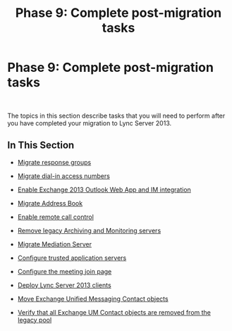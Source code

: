 ﻿---
title: 'Phase 9: Complete post-migration tasks'
TOCTitle: 'Phase 9: Complete post-migration tasks'
ms:assetid: 05b1a858-fd45-4bb9-9cb4-05f001528a88
ms:mtpsurl: https://technet.microsoft.com/en-us/library/JJ204642(v=OCS.15)
ms:contentKeyID: 48183292
ms.date: 07/23/2014
mtps_version: v=OCS.15
---

# Phase 9: Complete post-migration tasks

 


The topics in this section describe tasks that you will need to perform after you have completed your migration to Lync Server 2013.

## In This Section

  - [Migrate response groups](migrate-response-groups_1.md)

  - [Migrate dial-in access numbers](migrate-dial-in-access-numbers_1.md)

  - [Enable Exchange 2013 Outlook Web App and IM integration](enable-exchange-2013-outlook-web-app-and-im-integration.md)

  - [Migrate Address Book](migrate-address-book_1.md)

  - [Enable remote call control](enable-remote-call-control.md)

  - [Remove legacy Archiving and Monitoring servers](remove-legacy-archiving-and-monitoring-servers_1.md)

  - [Migrate Mediation Server](migrate-mediation-server.md)

  - [Configure trusted application servers](configure-trusted-application-servers_1.md)

  - [Configure the meeting join page](configure-the-meeting-join-page_1.md)

  - [Deploy Lync Server 2013 clients](deploy-lync-server-2013-clients_1.md)

  - [Move Exchange Unified Messaging Contact objects](move-exchange-unified-messaging-contact-objects.md)

  - [Verify that all Exchange UM Contact objects are removed from the legacy pool](verify-that-all-exchange-um-contact-objects-are-removed-from-the-legacy-pool.md)

